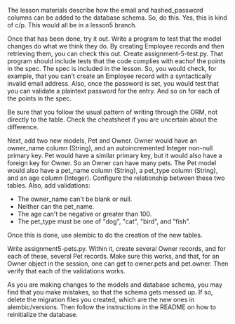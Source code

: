 The lesson materials describe how the email and hashed_password columns can be added
to the database schema.  So, do this.  Yes, this is kind of c/p. This would all be in
a lesson5 branch.

Once that has been done, try it out.  Write a program to test that the model changes
do what we think they do.  By creating Employee records and then retrieving them,
you can check this out.  Create assignment-5-test.py.  That program should include
tests that the code complies with eachof the points in the spec.  The spec is included
in the lesson.  So, you would check, for example, that you can't create an Employee
record with a syntactically invalid email address.  Also, once the password is set,
you would test that you can validate a plaintext password for the entry.  And so
on for each of the points in the spec.

Be sure that you follow the usual pattern of writing through the ORM, not
directly to the table.  Check the cheatsheet if you are uncertain about the
difference.

Next, add two new models, Pet and Owner.  Owner would have an owner_name column
(String), and an autoincremented Integer non-null primary key.  Pet would have
a similar primary key, but it would also have a foreign key for Owner.  So
an Owner can have many pets.  The Pet model would also have a pet_name column
(String), a pet_type column (String), and an age column (Integer).  Configure
the relationship between these two tables.  Also, add validations:

- The owner_name can't be blank or null.
- Neither can the pet_name.
- The age can't be negative or greater than 100.
- The pet_type must be one of "dog", "cat", "bird", and "fish".

Once this is done, use alembic to do the creation of the new tables.

Write assignment5-pets.py.  Within it,
create several Owner records, and for each of these, several Pet records.
Make sure this works, and that, for an Owner object in the
session, one can get to owner.pets and pet.owner.  Then verify that
each of the validations works.

As you are making changes to the models and database schema, you may find
that you make mistakes, so that the schema gets messed up.  If so,
delete the migration files you created, which are the new ones in
alembic/versions.  Then follow the instructions in the README on how to
reinitialize the database.